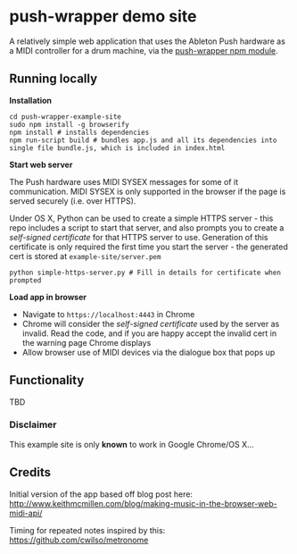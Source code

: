 # push-wrapper demo site

A relatively simple web application that uses the Ableton Push hardware as a MIDI controller for a drum machine, via the [push-wrapper npm module](https://www.npmjs.com/package/push-wrapper).

## Running locally

**Installation**

    cd push-wrapper-example-site
    sudo npm install -g browserify
    npm install # installs dependencies
    npm run-script build # bundles app.js and all its dependencies into single file bundle.js, which is included in index.html

**Start web server**

The Push hardware uses MIDI SYSEX messages for some of it communication. MIDI SYSEX is only supported in the browser if the page is served securely (i.e. over HTTPS).

Under OS X, Python can be used to create a simple HTTPS server - this repo includes a script to start that server, and also prompts you to create a *self-signed certificate* for that HTTPS server to use. Generation of this certificate is only required the first time you start the server - the generated cert is stored at `example-site/server.pem`

    python simple-https-server.py # Fill in details for certificate when prompted

**Load app in browser**

- Navigate to `https://localhost:4443` in Chrome
- Chrome will consider the *self-signed certificate* used by the server as invalid. Read the code, and if you are happy accept the invalid cert in the warning page Chrome displays
- Allow browser use of MIDI devices via the dialogue box that pops up

## Functionality

TBD

### Disclaimer

This example site is only **known** to work in Google Chrome/OS X...

## Credits

Initial version of the app based off blog post here: http://www.keithmcmillen.com/blog/making-music-in-the-browser-web-midi-api/

Timing for repeated notes inspired by this: https://github.com/cwilso/metronome
